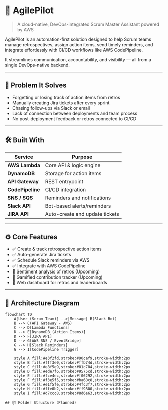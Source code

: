 # 🚀 AgilePilot

> A cloud-native, DevOps-integrated Scrum Master Assistant powered by AWS

AgilePilot is an automation-first solution designed to help Scrum teams manage retrospectives, assign action items, send timely reminders, and integrate effortlessly with CI/CD workflows like AWS CodePipeline.

It streamlines communication, accountability, and visibility — all from a single DevOps-native backend.

---

## 🎯 Problem It Solves

- Forgetting or losing track of action items from retros
- Manually creating Jira tickets after every sprint
- Chasing follow-ups via Slack or email
- Lack of connection between deployments and team process
- No post-deployment feedback or retros connected to CI/CD

---

## 🛠️ Built With

| Service          | Purpose                        |
|------------------|--------------------------------|
| **AWS Lambda**   | Core API & logic engine        |
| **DynamoDB**     | Storage for action items       |
| **API Gateway**  | REST entrypoint                |
| **CodePipeline** | CI/CD integration              |
| **SNS / SQS**    | Reminders and notifications    |
| **Slack API**    | Bot-based alerts/reminders     |
| **JIRA API**     | Auto-create and update tickets |

---

## ⚙️ Core Features

- ✅ Create & track retrospective action items
- ✅ Auto-generate Jira tickets
- ✅ Schedule Slack reminders via AWS
- ✅ Integrate with AWS CodePipeline
- 🚧 Sentiment analysis of retros (Upcoming)
- 🚧 Gamified contribution tracker (Upcoming)
- 🚧 Web dashboard for retros and leaderboards

---


## 🧱 Architecture Diagram

```mermaid
flowchart TD
    A[User (Scrum Team)] -->|Message| B(Slack Bot)
    B --> C(API Gateway - AWS)
    C --> D[Lambda Functions]
    D --> E[DynamoDB (Action Items)]
    D --> F[JIRA API]
    D --> G[AWS SNS / EventBridge]
    G --> H[Slack Reminders]
    G --> I[CodePipeline Trigger]

    style A fill:#e3f2fd,stroke:#90caf9,stroke-width:2px
    style B fill:#fff3e0,stroke:#ffb74d,stroke-width:2px
    style C fill:#e8f5e9,stroke:#81c784,stroke-width:2px
    style D fill:#ede7f6,stroke:#9575cd,stroke-width:2px
    style E fill:#fce4ec,stroke:#f06292,stroke-width:2px
    style F fill:#f3e5f5,stroke:#ba68c8,stroke-width:2px
    style G fill:#e1f5fe,stroke:#4fc3f7,stroke-width:2px
    style H fill:#ffe0b2,stroke:#ff9800,stroke-width:2px
    style I fill:#d7ccc8,stroke:#8d6e63,stroke-width:2px
    
## 📦 Folder Structure (Planned)

